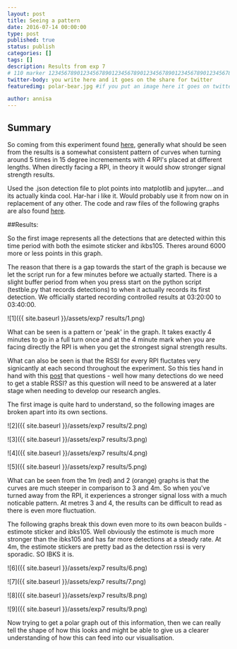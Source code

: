 ```yaml
---
layout: post
title: Seeing a pattern
date: 2016-07-14 00:00:00
type: post
published: true
status: publish
categories: []
tags: []
description: Results from exp 7
# 110 marker 1234567890123456789012345678901234567890123456789012345678901234567890123456789012345678901234567890123456789
twitter-body: you write here and it goes on the share for twitter
featuredimg: polar-bear.jpg #if you put an image here it goes on twitter too

author: annisa
---
```

## Summary

So coming from this experiment found [here](http://where-in.space/2016/exp7-others), generally what should be seen from the results is a somewhat consistent pattern of curves when turning around 5 times in 15 degree incremements with 4 RPI's placed at different lengths. When directly facing a RPI, in theory it would show stronger signal strength results. 

Used the .json detection file to plot points into matplotlib and jupyter....and its actually kinda cool. Har-har i like it. Would probably use it from now on in replacement of any other. The code and raw files of the following graphs are also found [here](https://github.com/tuksun/BlankMindBlog/tree/gh-pages/helpers/experiments/exp7/raw_json). 

##Results:

So the first image represents all the detections that are detected within this time period with both the esimote sticker and ikbs105. Theres around 6000 more or less points in this graph. 

The reason that there is a gap towards the start of the graph is because we let the script run for a few minutes before we actually started. There is a slight buffer period from when you press start on the python script (testble.py that records detections) to when it actually records its first detection. We officially started recording controlled results at 03:20:00 to 03:40:00. 

![1]({{ site.baseurl }}/assets/exp7 results/1.png) 

What can be seen is a pattern or 'peak' in the graph. It takes exactly 4 minutes to go in a full turn once and at the 4 minute mark when you are facing directly the RPI is when you get the strongest signal strength results. 

What can also be seen is that the RSSI for every RPI fluctates very signicantly at each second throughout the experiment. So this ties hand in hand with this [post](http://where-in.space/2016/rewrite-exp8) that questions - well how many detections do we need to get a stable RSSI? as this question will need to be answered at a later stage when needing to develop our research angles. 

The first image is quite hard to understand, so the following images are broken apart into its own sections. 

![2]({{ site.baseurl }}/assets/exp7 results/2.png) 

![3]({{ site.baseurl }}/assets/exp7 results/3.png) 

![4]({{ site.baseurl }}/assets/exp7 results/4.png) 

![5]({{ site.baseurl }}/assets/exp7 results/5.png) 

What can be seen from the 1m (red) and 2 (orange) graphs is that the curves are much steeper in comparison to 3 and 4m. So when you've turned away from the RPI, it experiences a stronger signal loss with a much noticable pattern. At metres 3 and 4,  the results can be difficult to read as there is even more fluctuation. 

The following graphs break this down even more to its own beacon builds - estimote sticker and ibks105. Well obviously the estimote is much more stronger than the ibks105 and has far more detections at a steady rate. At 4m, the estimote stickers are pretty bad as the detection rssi is very sporadic. SO IBKS it is. 

![6]({{ site.baseurl }}/assets/exp7 results/6.png) 

![7]({{ site.baseurl }}/assets/exp7 results/7.png) 

![8]({{ site.baseurl }}/assets/exp7 results/8.png) 

![9]({{ site.baseurl }}/assets/exp7 results/9.png) 

Now trying to get a polar graph out of this information, then we can really tell the shape of how this looks and might be able to give us a clearer understanding of how this can feed into our visualisation.